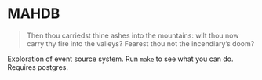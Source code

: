 # MAHDB

>  Then thou carriedst thine ashes into the mountains: wilt thou now carry thy fire into the valleys? Fearest thou not the incendiary’s doom? 

Exploration of event source system.
Run `make` to see what you can do.
Requires postgres.
